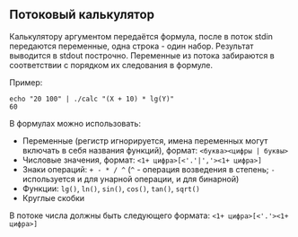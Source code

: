 ## Потоковый калькулятор

Калькулятору аргументом передаётся формула, после в поток stdin передаются переменные, одна строка - один набор. Результат выводится в stdout построчно. Переменные из потока забираются в соответствии с порядком их следования в формуле.

Пример:

	echo "20 100" | ./calc "(X + 10) * lg(Y)"
	60

В формулах можно использовать:

 - Переменные (регистр игнорируется, имена переменных могут включать в себя названия функций), формат: `<буква><цифры | буквы>`
 - Числовые значения, формат: `<1+ цифра>[<'.'|','><1+ цифра>]`
 - Знаки операций: `+ - * / ^` (`^` - операция возведения в степень; `-` используется и для унарной операции, и для бинарной)
 - Функции: `lg()`, `ln()`, `sin()`, `cos()`, `tan()`, `sqrt()`
 - Круглые скобки

В потоке числа должны быть следующего формата: `<1+ цифра>[<'.'><1+ цифра>]`